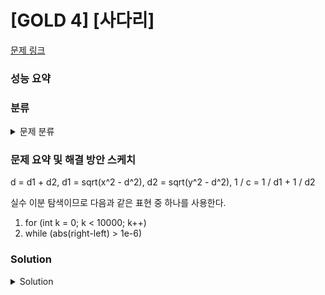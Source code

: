 # [GOLD 4] [사다리]

[문제 링크](https://www.acmicpc.net/problem/2022) 

### 성능 요약

### 분류

<details><summary>문제 분류</summary> 

[이분 탐색]

</details>

### 문제 요약 및 해결 방안 스케치

d = d1 + d2, d1 = sqrt(x^2 - d^2), d2 = sqrt(y^2 - d^2), 
1 / c = 1 / d1 + 1 / d2

실수 이분 탐색이므로 다음과 같은 표현 중 하나를 사용한다. 
1. for (int k = 0; k < 10000; k++)
2. while (abs(right-left) > 1e-6)

### Solution

<details><summary>Solution</summary> 

[Source Code]

</details>
